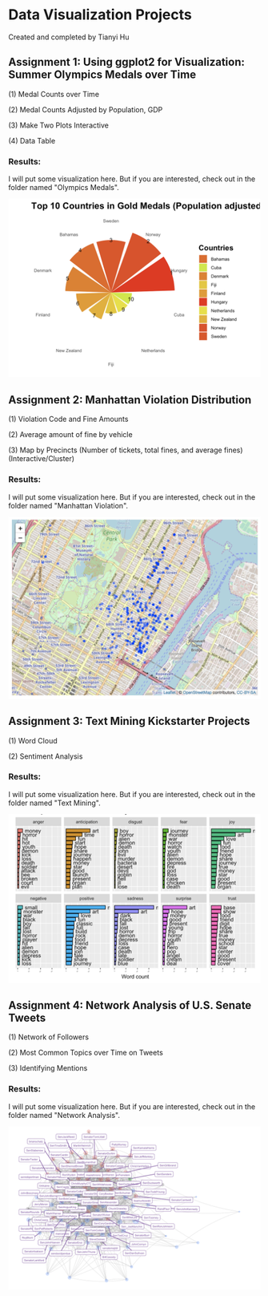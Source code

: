 # Data Visualization Projects

Created and completed by Tianyi Hu

## Assignment 1: Using ggplot2 for Visualization: Summer Olympics Medals over Time

(1) Medal Counts over Time

(2) Medal Counts Adjusted by Population, GDP

(3) Make Two Plots Interactive

(4) Data Table

### Results:
I will put some visualization here. But if you are interested, check out in the folder named "Olympics Medals".

![image](https://github.com/superhutianyi/datavisualization/blob/master/Olympics%20Medals/windrose.png)

## Assignment 2: Manhattan Violation Distribution
(1) Violation Code and Fine Amounts

(2) Average amount of fine by vehicle

(3) Map by Precincts (Number of tickets, total fines, and average fines)(Interactive/Cluster)

### Results:
I will put some visualization here. But if you are interested, check out in the folder named "Manhattan Violation".

![image](https://github.com/superhutianyi/datavisualization/blob/master/Manhattan%20Violation/interactivemap1.png)

## Assignment 3: Text Mining Kickstarter Projects
(1) Word Cloud

(2) Sentiment Analysis

### Results:
I will put some visualization here. But if you are interested, check out in the folder named "Text Mining".

![image](https://github.com/superhutianyi/datavisualization/blob/master/Text%20Mining/SentimentAnalysis.png)

## Assignment 4: Network Analysis of U.S. Senate Tweets
(1) Network of Followers

(2) Most Common Topics over Time on Tweets

(3) Identifying Mentions

### Results:
I will put some visualization here. But if you are interested, check out in the folder named "Network Analysis".

![image](https://github.com/superhutianyi/datavisualization/blob/master/Network%20Analysis/Network.png)
